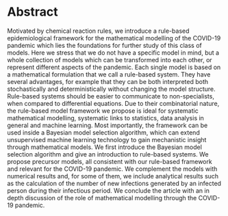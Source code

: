 # Abstract

Motivated by chemical reaction rules, we introduce a rule-based epidemiological framework for the mathematical modelling of the COVID-19 pandemic which lies the foundations for further study of this class of models. Here we stress that we do not have a specific model in mind, but a whole collection of models which can be transformed into each other, or represent different aspects of the pandemic. Each single model is based on a mathematical formulation that we call a rule-based system. They have several advantages, for example that they can be both interpreted both stochastically and deterministically without changing the model structure. Rule-based systems should be easier to communicate to non-specialists, when compared to differential equations. Due to their combinatorial nature, the rule-based model framework we propose is ideal for systematic mathematical modelling, systematic links to statistics, data analysis in general and machine learning. Most importantly, the framework can be used inside a Bayesian model selection algorithm, which can extend unsupervised machine learning technology to gain mechanistic insight through mathematical models. We first introduce the Bayesian model selection algorithm and give an introduction to rule-based systems. We propose precursor models, all consistent with our rule-based framework and relevant for the COVID-19 pandemic. We complement the models with numerical results  and, for some of them, we include analytical results such as the calculation of the number of new infections generated by an infected person during their infectious period. We conclude the article with an in depth discussion of the role of mathematical modelling through the COVID-19 pandemic.

```{tableofcontents}
```
